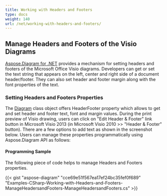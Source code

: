 ```yaml
---
title: Working with Headers and Footers
type: docs
weight: 140
url: /net/working-with-headers-and-footers/
---
```


## **Manage Headers and Footers of the Visio Diagrams**
[Aspose.Diagram for .NET](http://www.aspose.com/.net/diagram-component.aspx) provides a mechanism for setting headers and footers of the Microsoft Office Visio diagrams. Developers can get or set the text string that appears on the left, center and right side of a document header/footer. They can also set header and footer margin along with the font properties of the text.
### **Setting Headers and Footers Properties**
The [Diagram](http://www.aspose.com/api/net/diagram/aspose.diagram/diagram) class object offers HeaderFooter property which allows to get and set header and footer text, font and margin values. During the print preview of Visio drawing, users can click on "Edit Header & Footer" link button in Microsoft Visio 2013 (in Microsoft Visio 2010 >> "Header & Footer" button). There are a few options to add text as shown in the screenshot below. Users can manage these properties programmatically using Aspose.Diagram API as follows:
#### **Programming Sample**
The following piece of code helps to manage Headers and Footers properties.

{{< gist "aspose-diagram" "cce69e51f567ea17ef24bc35fef0f689" "Examples-CSharp-Working-with-Headers-and-Footers-ManageHeadersandFooters-ManageHeadersandFooters.cs" >}}
